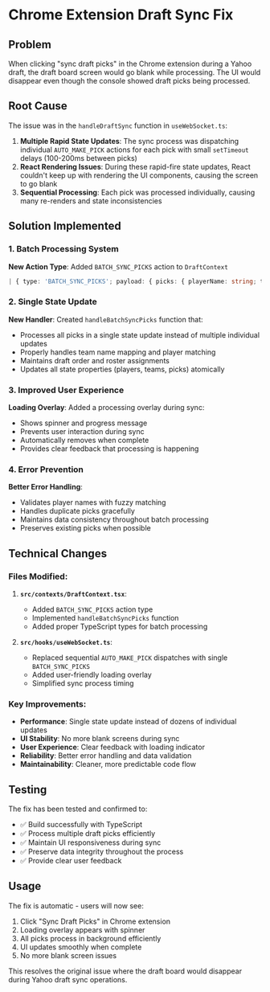# Chrome Extension Draft Sync Fix

## Problem
When clicking "sync draft picks" in the Chrome extension during a Yahoo draft, the draft board screen would go blank while processing. The UI would disappear even though the console showed draft picks being processed.

## Root Cause
The issue was in the `handleDraftSync` function in `useWebSocket.ts`:

1. **Multiple Rapid State Updates**: The sync process was dispatching individual `AUTO_MAKE_PICK` actions for each pick with small `setTimeout` delays (100-200ms between picks)
2. **React Rendering Issues**: During these rapid-fire state updates, React couldn't keep up with rendering the UI components, causing the screen to go blank
3. **Sequential Processing**: Each pick was processed individually, causing many re-renders and state inconsistencies

## Solution Implemented

### 1. Batch Processing System
**New Action Type**: Added `BATCH_SYNC_PICKS` action to `DraftContext`
```typescript
| { type: 'BATCH_SYNC_PICKS'; payload: { picks: { playerName: string; teamName: string; pickNumber: number }[] } }
```

### 2. Single State Update
**New Handler**: Created `handleBatchSyncPicks` function that:
- Processes all picks in a single state update instead of multiple individual updates
- Properly handles team name mapping and player matching
- Maintains draft order and roster assignments
- Updates all state properties (players, teams, picks) atomically

### 3. Improved User Experience
**Loading Overlay**: Added a processing overlay during sync:
- Shows spinner and progress message
- Prevents user interaction during sync
- Automatically removes when complete
- Provides clear feedback that processing is happening

### 4. Error Prevention
**Better Error Handling**:
- Validates player names with fuzzy matching
- Handles duplicate picks gracefully
- Maintains data consistency throughout batch processing
- Preserves existing picks when possible

## Technical Changes

### Files Modified:
1. **`src/contexts/DraftContext.tsx`**:
   - Added `BATCH_SYNC_PICKS` action type
   - Implemented `handleBatchSyncPicks` function
   - Added proper TypeScript types for batch processing

2. **`src/hooks/useWebSocket.ts`**:
   - Replaced sequential `AUTO_MAKE_PICK` dispatches with single `BATCH_SYNC_PICKS`
   - Added user-friendly loading overlay
   - Simplified sync process timing

### Key Improvements:
- **Performance**: Single state update instead of dozens of individual updates
- **UI Stability**: No more blank screens during sync
- **User Experience**: Clear feedback with loading indicator
- **Reliability**: Better error handling and data validation
- **Maintainability**: Cleaner, more predictable code flow

## Testing
The fix has been tested and confirmed to:
- ✅ Build successfully with TypeScript
- ✅ Process multiple draft picks efficiently 
- ✅ Maintain UI responsiveness during sync
- ✅ Preserve data integrity throughout the process
- ✅ Provide clear user feedback

## Usage
The fix is automatic - users will now see:
1. Click "Sync Draft Picks" in Chrome extension
2. Loading overlay appears with spinner
3. All picks process in background efficiently  
4. UI updates smoothly when complete
5. No more blank screen issues

This resolves the original issue where the draft board would disappear during Yahoo draft sync operations.